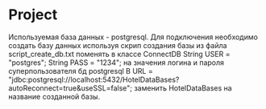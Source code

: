 # Project

Используемая база данных - postgresql.
Для подключения необходимо
создать базу данных используя скрип создания базы из файла script_create_db.txt 
поменять в классе ConnectDB
String USER = "postgres";
String PASS = "1234";
на значения логина и пароля суперпользователя бд postgresql
В URL = "jdbc:postgresql://localhost:5432/HotelDataBases?autoReconnect=true&useSSL=false";
заменить HotelDataBases на название созданной базы.

